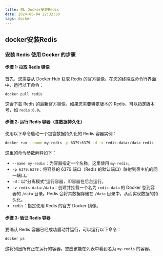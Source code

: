 ```yaml
---
title: 四、Docker安装Redis
date: 2024-06-04 22:32:50
tags: docker
---
```


## docker安装Redis

### 安装 Redis 使用 Docker 的步骤

#### 步骤 1: 拉取 Redis 镜像

首先，您需要从 Docker Hub 获取 Redis 的官方镜像。在您的终端或命令行界面中，运行以下命令：

```
docker pull redis
```

这会下载 Redis 的最新官方镜像。如果您需要特定版本的 Redis，可以指定版本号，如 `redis:6.0`。

#### 步骤 2: 运行 Redis 容器（含数据持久化）

使用以下命令启动一个包含数据持久化的 Redis 容器实例：

```sh
docker run --name my-redis -p 6379:6379 -d -v redis-data:/data redis
```

这里的命令参数解释如下：

- `--name my-redis`：为容器指定一个名称，这里使用 `my-redis`。
- `-p 6379:6379`：将容器的 6379 端口（Redis 的默认端口）映射到宿主机的同一端口。
- `-d`：以“分离模式”运行容器，即容器在后台运行。
- `-v redis-data:/data`：创建并挂载一个名为 `redis-data` 的 Docker 卷到容器的 `/data` 目录。Redis 会将其数据存储在 `/data` 目录中，从而实现数据的持久化。
- `redis`：指定使用 Redis 的官方 Docker 镜像。

#### 步骤 3: 验证 Redis 容器

要确认 Redis 容器已经成功启动并运行，可以运行以下命令：

```sh
docker ps
```

这将列出所有正在运行的容器。您应该能在列表中看到名为 `my-redis` 的容器。